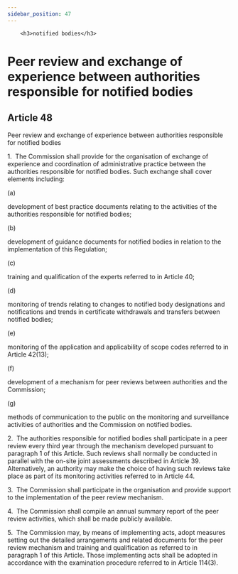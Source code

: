 ```yaml
---
sidebar_position: 47
---
```

        <h3>notified bodies</h3>
<h1>Peer review and exchange of experience between authorities responsible for notified bodies</h1>
<h2>Article 48</h2>
   <p class="stitle-article-norm">Peer review and exchange of experience between authorities responsible for notified bodies</p>
   <p class="norm">1.&nbsp;&nbsp;The Commission shall provide for the 
organisation of exchange of experience and coordination of 
administrative practice between the authorities responsible for notified
 bodies. Such exchange shall cover elements including:</p>
   <div class="grid-container grid-list">
      <div class="list grid-list-column-1">
         <span>(a)&nbsp;</span>
      </div>
      <div class="grid-list-column-2">
         <p class="norm">development of best practice documents relating to the activities of the authorities responsible for notified bodies;</p>
      </div>
   </div>
   <div class="grid-container grid-list">
      <div class="list grid-list-column-1">
         <span>(b)&nbsp;</span>
      </div>
      <div class="grid-list-column-2">
         <p class="norm">development of guidance documents for notified bodies in relation to the implementation of this Regulation;</p>
      </div>
   </div>
   <div class="grid-container grid-list">
      <div class="list grid-list-column-1">
         <span>(c)&nbsp;</span>
      </div>
      <div class="grid-list-column-2">
         <p class="norm">training and qualification of the experts referred to in Article&nbsp;40;</p>
      </div>
   </div>
   <div class="grid-container grid-list">
      <div class="list grid-list-column-1">
         <span>(d)&nbsp;</span>
      </div>
      <div class="grid-list-column-2">
         <p class="norm">monitoring of trends relating to changes to 
notified body designations and notifications and trends in certificate 
withdrawals and transfers between notified bodies;</p>
      </div>
   </div>
   <div class="grid-container grid-list">
      <div class="list grid-list-column-1">
         <span>(e)&nbsp;</span>
      </div>
      <div class="grid-list-column-2">
         <p class="norm">monitoring of the application and applicability of scope codes referred to in Article&nbsp;42(13);</p>
      </div>
   </div>
   <div class="grid-container grid-list">
      <div class="list grid-list-column-1">
         <span>(f)&nbsp;</span>
      </div>
      <div class="grid-list-column-2">
         <p class="norm">development of a mechanism for peer reviews between authorities and the Commission;</p>
      </div>
   </div>
   <div class="grid-container grid-list">
      <div class="list grid-list-column-1">
         <span>(g)&nbsp;</span>
      </div>
      <div class="grid-list-column-2">
         <p class="norm">methods of communication to the public on the 
monitoring and surveillance activities of authorities and the Commission
 on notified bodies.</p>
      </div>
   </div>
   <p class="norm">2.&nbsp;&nbsp;The authorities responsible for 
notified bodies shall participate in a peer review every third year 
through the mechanism developed pursuant to paragraph&nbsp;1 of 
this&nbsp;Article. Such reviews shall normally be conducted in parallel 
with the on-site joint assessments described in Article&nbsp;39. 
Alternatively, an authority may make the choice of having such reviews 
take place as part of its monitoring activities referred to in 
Article&nbsp;44.</p>
   <p class="norm">3.&nbsp;&nbsp;The Commission shall participate in the
 organisation and provide support to the implementation of the peer 
review mechanism.</p>
   <p class="norm">4.&nbsp;&nbsp;The Commission shall compile an annual 
summary report of the peer review activities, which shall be made 
publicly available.</p>
   <p class="norm">5.&nbsp;&nbsp;The Commission may, by means of 
implementing acts, adopt measures setting out the detailed arrangements 
and related documents for the peer review mechanism and training and 
qualification as referred to in paragraph&nbsp;1 of this Article. Those 
implementing acts shall be adopted in accordance with the examination 
procedure referred to in Article&nbsp;114(3).</p>